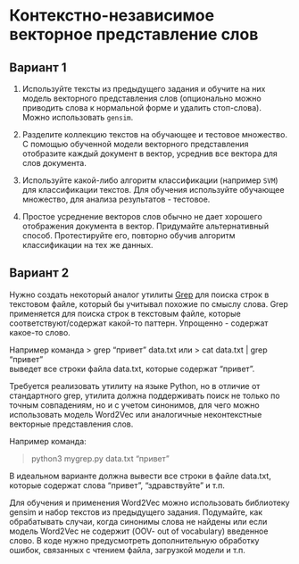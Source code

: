
# Контекстно-независимое векторное представление слов 

## Вариант 1

1. Используйте тексты из предыдущего задания и обучите на них модель векторного представления слов (опционально можно приводить слова к нормальной форме и удалить стоп-слова). Можно использовать `gensim`.

2. Разделите коллекцию текстов на обучающее и тестовое множество. С помощью обученной модели векторного представления отобразите каждый документ в вектор, усреднив все вектора для слов документа. 

3. Используйте какой-либо алгоритм классификации (например `SVM`) для классификации текстов. Для обучения используйте обучающее множество, для анализа результатов - тестовое.

4. Простое усреднение векторов слов обычно не дает хорошего отображения документа в вектор. Придумайте альтернативный способ. Протестируйте его, повторно обучив алгоритм классификации на тех же данных. 

## Вариант 2

Нужно создать некоторый аналог утилиты [Grep](https://ru.wikipedia.org/wiki/Grep) для поиска строк в текстовом файле, который бы учитывал похожие по смыслу слова.
Grep применяется для поиска строк в текстовым файле, которые соответствуют/содержат какой-то паттерн.  Упрощенно - содержат какое-то слово.

Например команда
	> grep “привет” data.txt
 или
    > cat data.txt | grep “привет”     
выведет все строки файла data.txt, которые содержат “привет”.

Требуется реализовать утилиту на языке Python,  но в отличие от стандартного grep, утилита должна поддерживать поиск не только по точным совпадениям, но и с учетом  синонимов, для чего можно использовать модель Word2Vec или аналогичные неконтекстные векторные представления слов.

Например команда:
> python3 mygrep.py data.txt “привет”

В идеальном варианте должна вывести все строки в файле data.txt, которые содержат слова “привет”, “здравствуйте” и т.п.

Для обучения и применения Word2Vec можно использовать библиотеку gensim и набор текстов из предыдущего задания. Подумайте, как обрабатывать случаи, когда синонимы слова не найдены или если модель Word2Vec не содержит (OOV- out of vocabulary) введенное слово. В коде нужно предусмотреть дополнительную обработку ошибок, связанных с чтением файла, загрузкой модели и т.п.